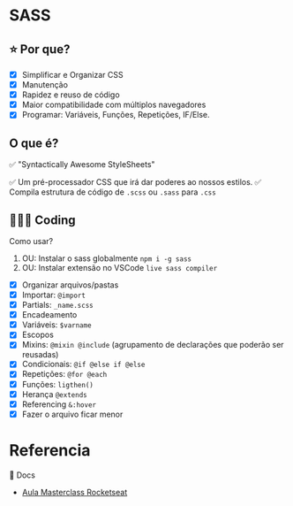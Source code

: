 
# SASS

## ⭐️ Por que?

- [x]  Simplificar e Organizar CSS
- [x]  Manutenção
- [x]  Rapidez e reuso de código
- [x]  Maior compatibilidade com múltiplos navegadores
- [x]  Programar: Variáveis, Funções, Repetições, IF/Else.

## O que é?

✅ "Syntactically Awesome StyleSheets"

✅ Um pré-processador CSS que irá dar poderes ao nossos estilos. 
✅ Compila estrutura de código de `.scss` ou `.sass` para `.css`

## 🏄🏽‍♂️ Coding

Como usar? 

1. OU: Instalar o sass globalmente `npm i -g sass`
2. OU: Instalar extensão no VSCode `live sass compiler`

- [x]  Organizar arquivos/pastas
- [x]  Importar: `@import`
- [x]  Partials: `_name.scss`
- [x]  Encadeamento
- [x]  Variáveis: `$varname`
- [x]  Escopos
- [x]  Mixins: `@mixin @include` (agrupamento de declarações que poderão ser reusadas)
- [x]  Condicionais: `@if @else if @else`
- [x]  Repetições: `@for @each`
- [x]  Funções: `ligthen()`
- [x]  Herança `@extends`
- [x]  Referencing `&:hover`
- [x]  Fazer o arquivo ficar menor

# Referencia 

📝 Docs

- [Aula Masterclass Rocketseat](https://www.youtube.com/watch?v=BaI8dHUthLA)
